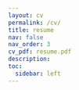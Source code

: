 ```yaml
---
layout: cv
permalink: /cv/
title: resume
nav: false
nav_order: 3
cv_pdf: resume.pdf
description:
toc:
  sidebar: left
---
```

